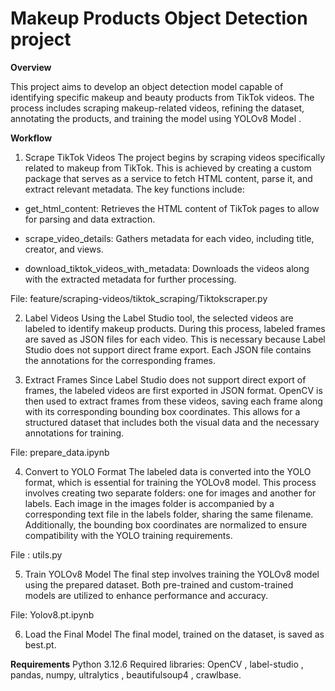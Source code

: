 # Makeup Products Object Detection project

**Overview**

This project aims to develop an object detection model capable of identifying specific makeup and beauty products from TikTok videos. 
The process includes scraping makeup-related videos, refining the dataset, annotating the products, and training the model using YOLOv8 Model .


**Workflow**

1. Scrape TikTok Videos
The project begins by scraping videos specifically related to makeup from TikTok. This is achieved by creating a custom package that serves as a service to fetch HTML content, parse it, and extract relevant metadata. The key functions include:

- get_html_content: Retrieves the HTML content of TikTok pages to allow for parsing and data extraction.

- scrape_video_details: Gathers metadata for each video, including title, creator, and views.

- download_tiktok_videos_with_metadata: Downloads the videos along with the extracted metadata for further processing.

File: feature/scraping-videos/tiktok_scraping/Tiktokscraper.py

2. Label Videos
Using the Label Studio tool, the selected videos are labeled to identify makeup products. During this process, labeled frames are saved as JSON files for each video. This is necessary because Label Studio does not support direct frame export. Each JSON file contains the annotations for the corresponding frames.

3. Extract Frames
Since Label Studio does not support direct export of frames, the labeled videos are first exported in JSON format. OpenCV is then used to extract frames from these videos, saving each frame along with its corresponding bounding box coordinates. This allows for a structured dataset that includes both the visual data and the necessary annotations for training.

File: prepare_data.ipynb

4. Convert to YOLO Format
The labeled data is converted into the YOLO format, which is essential for training the YOLOv8 model. This process involves creating two separate folders: one for images and another for labels. Each image in the images folder is accompanied by a corresponding text file in the labels folder, sharing the same filename. Additionally, the bounding box coordinates are normalized to ensure compatibility with the YOLO training requirements.

File : utils.py

5. Train YOLOv8 Model
The final step involves training the YOLOv8 model using the prepared dataset. Both pre-trained and custom-trained models are utilized to enhance performance and accuracy.

File: Yolov8.pt.ipynb

6. Load the Final Model
The final model, trained on the dataset, is saved as best.pt.

**Requirements**
Python 3.12.6
Required libraries: OpenCV , label-studio , pandas, numpy, ultralytics , beautifulsoup4 , crawlbase. 




